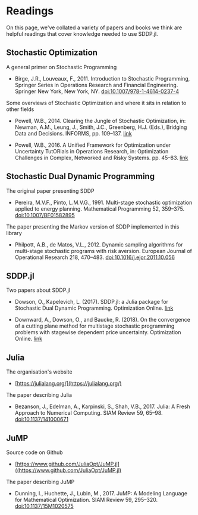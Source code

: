 # Readings

On this page, we've collated a variety of papers and books we think are helpful
readings that cover knowledge needed to use SDDP.jl.

## Stochastic Optimization

A general primer on Stochastic Programming

 - Birge, J.R., Louveaux, F., 2011. Introduction to Stochastic Programming,
    Springer Series in Operations Research and Financial Engineering. Springer New
    York, New York, NY.
    [doi:10.1007/978-1-4614-0237-4](https://link.springer.com/book/10.1007%2F978-1-4614-0237-4)

Some overviews of Stochastic Optimization and where it sits in relation to other
fields

 - Powell, W.B., 2014. Clearing the Jungle of Stochastic Optimization, in: Newman,
    A.M., Leung, J., Smith, J.C., Greenberg, H.J. (Eds.), Bridging Data and
    Decisions. INFORMS, pp. 109–137. [link](http://adp.princeton.edu/Papers/Powell-ClearingtheJungleofStochasticOptimizationOctober2014.pdf)

 - Powell, W.B., 2016. A Unified Framework for Optimization under Uncertainty
    TutORials in Operations Research, in: Optimization Challenges in Complex,
    Networked and Risky Systems. pp. 45–83. [link](http://castlelab.princeton.edu/html/Papers/Powell-UnifiedFrameworkforStochasticOptimization_April162016.pdf)


## Stochastic Dual Dynamic Programming

The original paper presenting SDDP

 - Pereira, M.V.F., Pinto, L.M.V.G., 1991. Multi-stage stochastic optimization
    applied to energy planning. Mathematical Programming 52, 359–375. [doi:10.1007/BF01582895](https://link.springer.com/article/10.1007/BF01582895)

The paper presenting the Markov version of SDDP implemented in this library

 - Philpott, A.B., de Matos, V.L., 2012. Dynamic sampling algorithms for multi-stage
    stochastic programs with risk aversion. European Journal of Operational Research
    218, 470–483. [doi:10.1016/j.ejor.2011.10.056](http://www.sciencedirect.com/science/article/pii/S0377221711010332)

## SDDP.jl

Two papers about SDDP.jl

- Dowson, O., Kapelevich, L. (2017). SDDP.jl: a Julia package for Stochastic
    Dual Dynamic Programming. Optimization Online. [link](http://www.optimization-online.org/DB_HTML/2017/12/6388.html)

- Downward, A., Dowson, O., and Baucke, R. (2018). On the convergence of a
    cutting plane method for multistage stochastic programming problems with
    stagewise dependent price uncertainty. Optimization Online. [link](http://www.optimization-online.org/DB_FILE/2018/02/6454.pdf)

## Julia

The organisation's website

 - [https://julialang.org/](https://julialang.org/)

The paper describing Julia

 - Bezanson, J., Edelman, A., Karpinski, S., Shah, V.B., 2017. Julia: A Fresh
    Approach to Numerical Computing. SIAM Review 59, 65–98. [doi:10.1137/141000671](http://epubs.siam.org/doi/abs/10.1137/141000671)


## JuMP

Source code on Github

 - [https://www.github.com/JuliaOpt/JuMP.jl]((https://www.github.com/JuliaOpt/JuMP.jl)

The paper describing JuMP

 - Dunning, I., Huchette, J., Lubin, M., 2017. JuMP: A Modeling Language for
    Mathematical Optimization. SIAM Review 59, 295–320. [doi:10.1137/15M1020575](http://epubs.siam.org/doi/pdf/10.1137/15M1020575)
